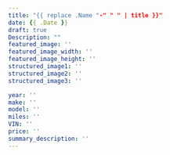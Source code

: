 ```yaml
---
title: "{{ replace .Name "-" " " | title }}"
date: {{ .Date }}
draft: true
Description: ""
featured_image: ''
featured_image_width: ''
featured_image_height: ''
structured_image1: ''
structured_image2: ''
structured_image3: ''

year: ''
make: ''
model: ''
miles: ''
VIN: ''
price: ''
summary_description: ''
---
```

